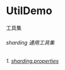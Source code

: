# UtilDemo
工具集
###### sharding 通用工具集
###### 1. [sharding.properties](https://github.com/Foreach1997/UtilDemo/blob/master/sharding/application.properties)
